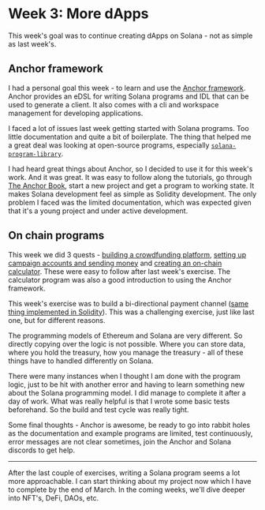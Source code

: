 # Week 3: More dApps

This week's goal was to continue creating dApps on Solana - not as simple as last week's.

## Anchor framework

I had a personal goal this week - to learn and use the
[Anchor framework](https://github.com/project-serum/anchor). Anchor provides an eDSL for writing Solana programs and
IDL that can be used to generate a client. It also comes with a cli and workspace management for developing
applications.

I faced a lot of issues last week getting started with Solana programs. Too little documentation and quite a bit of
boilerplate. The thing that helped me a great deal was looking at open-source programs, especially
[`solana-program-library`](https://github.com/solana-labs/solana-program-library).

I had heard great things about Anchor, so I decided to use it for this week's work. And it was great. It was easy to
follow along the tutorials, go through [The Anchor Book](https://book.anchor-lang.com/), start a new project and get a
program to working state. It makes Solana development feel as simple as Solidity development. The only problem I faced
was the limited documentation, which was expected given that it's a young project and under active development.

## On chain programs

This week we did 3 quests -
[building a crowdfunding platform](https://openquest.xyz/quest/building-a-crowdfunding-platform-using-solana),
[setting up campaign accounts and sending money](https://openquest.xyz/quest/setting-up-campaign-accounts-and-sending-money-on-solana)
and [creating an on-chain calculator](https://openquest.xyz/quest/solana-calculator). These were easy to follow after
last week's exercise. The calculator program was also a good introduction to using the Anchor framework.

This week's exercise was to build a bi-directional payment channel
([same thing implemented in Solidity](https://solidity-by-example.org/app/bi-directional-payment-channel/)). This was a
challenging exercise, just like last one, but for different reasons.

The programming models of Ethereum and Solana are very different. So directly copying over the logic is not possible.
Where you can store data, where you hold the treasury, how you manage the treasury - all of these things have to
handled differently on Solana.

There were many instances when I thought I am done with the program logic, just to be hit with another error and having
to learn something new about the Solana programming model. I did manage to complete it after a day of work. What was
really helpful is that I wrote some basic tests beforehand. So the build and test cycle was really tight.

Some final thoughts - Anchor is awesome, be ready to go into rabbit holes as the documentation and example programs are
limited, test continuously, error messages are not clear sometimes, join the Anchor and Solana discords to get help.

---

After the last couple of exercises, writing a Solana program seems a lot more approachable. I can start thinking about
my project now which I have to complete by the end of March. In the coming weeks, we'll dive deeper into NFT's, DeFi,
DAOs, etc.
